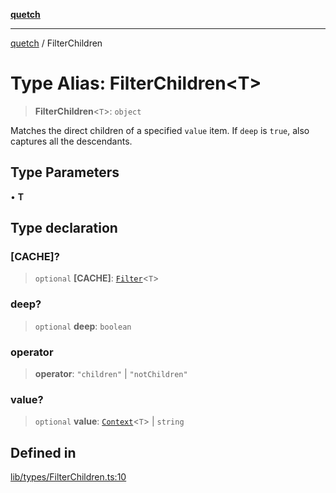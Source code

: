 [**quetch**](../README.md)

***

[quetch](../README.md) / FilterChildren

# Type Alias: FilterChildren\<T\>

> **FilterChildren**\<`T`\>: `object`

Matches the direct children of a specified `value` item.
If `deep` is `true`, also captures all the descendants.

## Type Parameters

• **T**

## Type declaration

### \[CACHE\]?

> `optional` **\[CACHE\]**: [`Filter`](Filter.md)\<`T`\>

### deep?

> `optional` **deep**: `boolean`

### operator

> **operator**: `"children"` \| `"notChildren"`

### value?

> `optional` **value**: [`Context`](Context.md)\<`T`\> \| `string`

## Defined in

[lib/types/FilterChildren.ts:10](https://github.com/nevoland/quetch/blob/d3c3874b3b683738adb5be9e083a7d95e2758c83/lib/types/FilterChildren.ts#L10)
